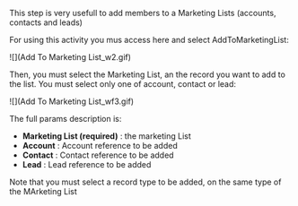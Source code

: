 This step is very usefull to add members to a Marketing Lists (accounts, contacts and leads)

For using this activity you mus access here and select AddToMarketingList:

![](Add To Marketing List_w2.gif)

Then, you must select the Marketing List, an the record you want to add to the list. You must select only one of account, contact or lead:

![](Add To Marketing List_wf3.gif)

The full params description is:
* **Marketing List (required)** : the marketing List
* **Account** : Account reference to be added 
* **Contact** : Contact reference to be added
* **Lead** : Lead reference to be added

Note that you must select a record type to be added, on the same type of the MArketing List